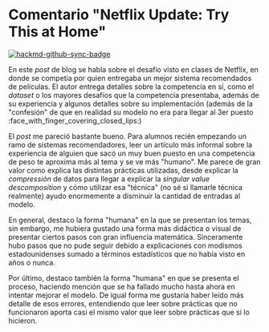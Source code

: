 # Comentario "Netflix Update: Try This at Home"

[![hackmd-github-sync-badge](https://hackmd.io/4Vm1USjtRs2ESxjzT2tyAg/badge)](https://hackmd.io/4Vm1USjtRs2ESxjzT2tyAg)


En este *post* de blog se habla sobre el desafío visto en clases de Netflix, en donde se competía por quien entregaba un mejor sistema recomendados de películas. El autor entrega detalles sobre la competencia en sí, como el *dataset* o los mayores desafíos que la competencia presentaba, además de su experiencia y algunos detalles sobre su implementación (además de la "confesión" de que en realidad su modelo no era para llegar al 3er puesto :face_with_finger_covering_closed_lips:)

El *post* me pareció bastante bueno. Para alumnos recién empezando un ramo de sistemas recomendadores, leer un artículo más informal sobre la experiencia de alguien que sacó un muy buen puesto en una competencia de peso te aproxima más al tema y se ve más "humano". Me parece de gran valor como explica las distintas prácticas utilizadas, desde explicar la *compressión* de datos para llegar a explicar la *singular value descomposition* y cómo utilizar esa "técnica" (no sé si llamarle técnica realmente) ayudo enormemente a disminuir la cantidad de entradas al modelo.

En general, destaco la forma "humana" en la que se presentan los temas, sin embargo, me hubiera gustado una forma más didáctica o visual de presentar ciertos pasos con gran influencia matemática. Sinceramente hubo pasos que no pude seguir debido a explicaciones con modismos estadounidenses sumado a términos estadísticos que no había visto en años o nunca.

Por último, destaco también la forma "humana" en que se presenta el proceso, haciendo mención que se ha fallado mucho hasta ahora en intentar mejorar el modelo. De igual forma me gustaría haber leído más detalle de esos errores, entendiendo que leer sobre prácticas que no funcionaron aporta casi el mismo valor que leer sobre prácticas que sí lo hicieron.
